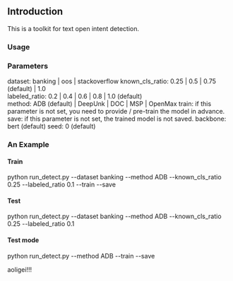 ## Introduction
This is a toolkit for text open intent detection.

### Usage
### Parameters
dataset: banking | oos | stackoverflow
known_cls_ratio: 0.25 | 0.5 | 0.75 (default) | 1.0  
labeled_ratio: 0.2 | 0.4 | 0.6 | 0.8 | 1.0 (default)  
method: ADB (default) | DeepUnk | DOC | MSP | OpenMax
train: if this parameter is not set, you need to provide / pre-train the model in advance.
save: if this parameter is not set, the trained model is not saved. 
backbone: bert (default)
seed: 0 (default) 
### An Example
#### Train
python run_detect.py --dataset banking --method ADB --known_cls_ratio 0.25 --labeled_ratio 0.1 --train --save
#### Test
python run_detect.py --dataset banking --method ADB --known_cls_ratio 0.25 --labeled_ratio 0.1
#### Test mode
python run_detect.py --method ADB --train --save

aoligei!!!